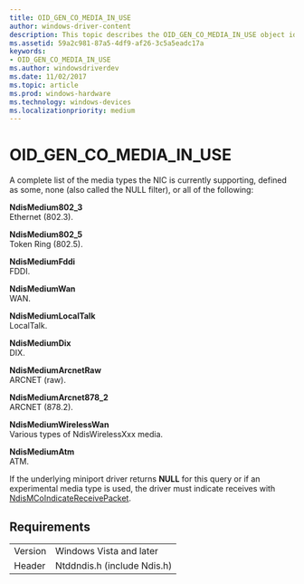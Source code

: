 ```yaml
---
title: OID_GEN_CO_MEDIA_IN_USE
author: windows-driver-content
description: This topic describes the OID_GEN_CO_MEDIA_IN_USE object identifier (OID).
ms.assetid: 59a2c981-87a5-4df9-af26-3c5a5eadc17a
keywords:
- OID_GEN_CO_MEDIA_IN_USE
ms.author: windowsdriverdev
ms.date: 11/02/2017
ms.topic: article
ms.prod: windows-hardware
ms.technology: windows-devices
ms.localizationpriority: medium
---
```


# OID_GEN_CO_MEDIA_IN_USE

A complete list of the media types the NIC is currently supporting, defined as some, none (also called the NULL filter), or all of the following:

**NdisMedium802_3**  
Ethernet (802.3).

**NdisMedium802_5**  
Token Ring (802.5).

**NdisMediumFddi**  
FDDI.

**NdisMediumWan**  
WAN.

**NdisMediumLocalTalk**  
LocalTalk.

**NdisMediumDix**  
DIX.

**NdisMediumArcnetRaw**  
ARCNET (raw).

**NdisMediumArcnet878_2**  
ARCNET (878.2).

**NdisMediumWirelessWan**  
Various types of NdisWirelessXxx media.

**NdisMediumAtm**  
ATM.

If the underlying miniport driver returns **NULL** for this query or if an experimental media type is used, the driver must indicate receives with [NdisMCoIndicateReceivePacket](https://msdn.microsoft.com/library/windows/hardware/ff553455).


## Requirements

| | |
| --- | --- |
| Version | Windows Vista and later |
| Header | Ntddndis.h (include Ndis.h) |

